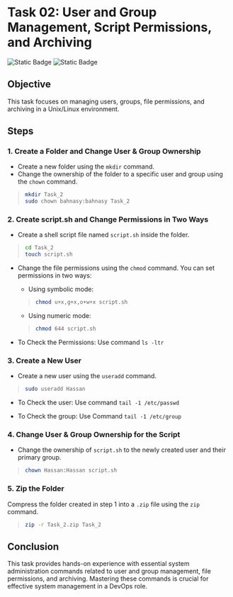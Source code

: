 # **Task 02: User and Group Management, Script Permissions, and Archiving**

![Static Badge](https://img.shields.io/badge/build-Ubuntu-brightgreen?style=flat&logo=ubuntu&label=Linux&labelColor=Orange&color=red) ![Static Badge](https://img.shields.io/badge/Linux-Task02-Orange?style=flat&label=DevOps&labelColor=blue&color=gray)


## **Objective**

This task focuses on managing users, groups, file permissions, and archiving in a Unix/Linux environment.

## **Steps**

### 1. Create a Folder and Change User & Group Ownership

- Create a new folder using the `mkdir` command.
- Change the ownership of the folder to a specific user and group using the `chown` command.
> ```bash
> mkdir Task_2
> sudo chown bahnasy:bahnasy Task_2
> ```

### 2. Create script.sh and Change Permissions in Two Ways

- Create a shell script file named `script.sh` inside the folder.

> ```bash
> cd Task_2
> touch script.sh
> ```

- Change the file permissions using the `chmod` command. You can set permissions in two ways:
    - Using symbolic mode:
    > ```bash
    > chmod u+x,g+x,o+w+x script.sh
    > ```

    - Using numeric mode:
    > ```bash
    > chmod 644 script.sh
    > ```

- To Check the Permissions: Use command `ls -ltr`

### 3. Create a New User

- Create a new user using the `useradd` command.
> ```bash
> sudo useradd Hassan
> ```

- To Check the user: Use command `tail -1 /etc/passwd`

- To Check the group: Use Command `tail -1 /etc/group`

### 4. Change User & Group Ownership for the Script

- Change the ownership of `script.sh` to the newly created user and their primary group.
> ```bash
> chown Hassan:Hassan script.sh
> ```

### 5. Zip the Folder
Compress the folder created in step 1 into a `.zip` file using the `zip` command.
> ```bash
> zip -r Task_2.zip Task_2
> ```

## **Conclusion**

This task provides hands-on experience with essential system administration commands related to user and group management, file permissions, and archiving. Mastering these commands is crucial for effective system management in a DevOps role.